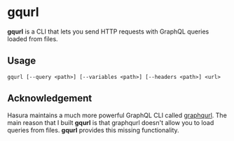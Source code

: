 # gqurl

**gqurl** is a CLI that lets you send HTTP requests with GraphQL queries loaded from files.

## Usage
```
gqurl [--query <path>] [--variables <path>] [--headers <path>] <url>
```

## Acknowledgement
Hasura maintains a much more powerful GraphQL CLI called [graphqurl](https://github.com/hasura/graphqurl). The main reason that I built **gqurl** is that graphqurl doesn't allow you to load queries from files. **gqurl** provides this missing functionality. 
